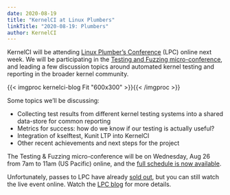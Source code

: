 ```yaml
---
date: 2020-08-19
title: "KernelCI at Linux Plumbers"
linkTitle: "2020-08-19: Plumbers"
author: KernelCI
---
```


KernelCI will be attending [Linux Plumber’s Conference](https://www.linuxplumbersconf.org/)
(LPC) online next week. We will be participating in the
[Testing and Fuzzing micro-conference](https://linuxplumbersconf.org/event/7/page/80-accepted-microconferences#tf-cr),
and leading a few discussion topics around automated kernel testing and
reporting in the broader kernel community.

{{< imgproc kernelci-blog Fit "600x300" >}}{{< /imgproc >}}

Some topics we’ll be discussing:

* Collecting test results from different kernel testing systems into a shared
data-store for common reporting
* Metrics for success: how do we know if our testing is actually useful?
* Integration of kselftest, Kunit LTP into KernelCI
* Other recent achievements and next steps for the project

The Testing & Fuzzing micro-conference will be on Wednesday, Aug 26 from 7am to
11am (US Pacific) online, and the [full schedule is now available](https://linuxplumbersconf.org/event/7/sessions/80/#20200826).

Unfortunately, passes to LPC have already [sold out](https://www.linuxplumbersconf.org/blog/2020/conference-is-sold-out-watch-live-instead/),
but you can still watch the live event online. Watch the [LPC blog](https://www.linuxplumbersconf.org/blog/2020/)
for more details.
